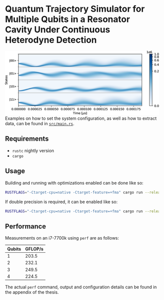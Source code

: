 # Quantum Trajectory Simulator for Multiple Qubits in a Resonator Cavity Under Continuous Heterodyne Detection
![Example simulations of 10^6 trajectories](HistExample1e6trajectories.png)
Examples on how to set the system configuration, as well as how to extract data, can be found in [`src/main.rs`](src/main.rs).

## Requirements
* `rustc` nightly version
* `cargo`

## Usage
Building and running with optimizations enabled can be done like so:

```bash
RUSTFLAGS="-Ctarget-cpu=native -Ctarget-feature=+fma" cargo run --release
```

If double precision is required, it can be enabled like so:
```bash
RUSTFLAGS="-Ctarget-cpu=native -Ctarget-feature=+fma" cargo run --release --features "double-precision"
```

## Performance
Measurements on an i7-7700k using `perf` are as follows:


| Qubits  | GFLOP/s |
| ------- | ------- |
| 1       | 203.5   |
| 2       | 232.1   |
| 3       | 249.5   |
| 4       | 224.5   |

The actual `perf` command, output and configuration details can be found in the appendix of the thesis.
